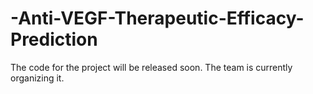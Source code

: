 # -Anti-VEGF-Therapeutic-Efficacy-Prediction

The code for the project will be released soon. The team is currently organizing it.
